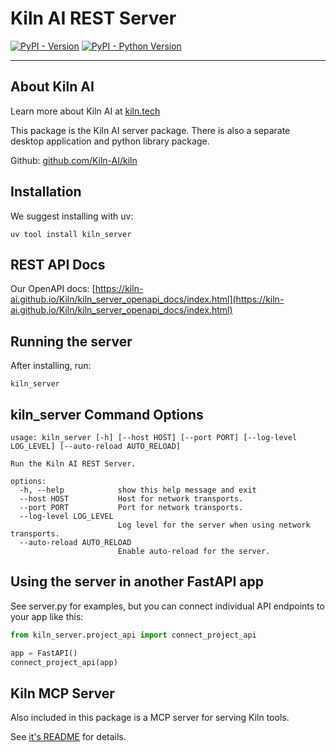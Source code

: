 # Kiln AI REST Server

[![PyPI - Version](https://img.shields.io/pypi/v/kiln-server.svg)](https://pypi.org/project/kiln-server)
[![PyPI - Python Version](https://img.shields.io/pypi/pyversions/kiln-server.svg)](https://pypi.org/project/kiln-server)

---

## About Kiln AI

Learn more about Kiln AI at [kiln.tech](https://kiln.tech)

This package is the Kiln AI server package. There is also a separate desktop application and python library package.

Github: [github.com/Kiln-AI/kiln](https://github.com/Kiln-AI/kiln)

## Installation

We suggest installing with uv:

```console
uv tool install kiln_server
```

## REST API Docs

Our OpenAPI docs: [https://kiln-ai.github.io/Kiln/kiln_server_openapi_docs/index.html](https://kiln-ai.github.io/Kiln/kiln_server_openapi_docs/index.html)

## Running the server

After installing, run:

```console
kiln_server
```

## kiln_server Command Options

```
usage: kiln_server [-h] [--host HOST] [--port PORT] [--log-level LOG_LEVEL] [--auto-reload AUTO_RELOAD]

Run the Kiln AI REST Server.

options:
  -h, --help            show this help message and exit
  --host HOST           Host for network transports.
  --port PORT           Port for network transports.
  --log-level LOG_LEVEL
                        Log level for the server when using network transports.
  --auto-reload AUTO_RELOAD
                        Enable auto-reload for the server.
```

## Using the server in another FastAPI app

See server.py for examples, but you can connect individual API endpoints to your app like this:

```python
from kiln_server.project_api import connect_project_api

app = FastAPI()
connect_project_api(app)
```

## Kiln MCP Server

Also included in this package is a MCP server for serving Kiln tools.

See [it's README](./kiln_server/mcp/README.md) for details.
